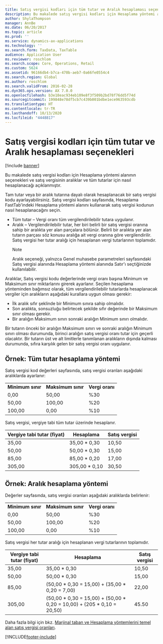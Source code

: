 ```yaml
---
title: Satış vergisi kodları için tüm tutar ve Aralık hesaplaması seçenekleri
description: Bu makalede satış vergisi kodları için Hesaplama yöntemi alanının seçenekleri ve satış vergisinin aralıklar ve tüm tutarlar için nasıl hesaplanacağı açıklanmıştır.
author: ShylaThompson
manager: AnnBe
ms.date: 06/20/2017
ms.topic: article
ms.prod: ''
ms.service: dynamics-ax-applications
ms.technology: ''
ms.search.form: TaxData, TaxTable
audience: Application User
ms.reviewer: roschlom
ms.search.scope: Core, Operations, Retail
ms.custom: 5624
ms.assetid: 96166db4-b7ca-470b-aeb7-0a66fe0554c4
ms.search.region: Global
ms.author: roschlom
ms.search.validFrom: 2016-02-28
ms.dyn365.ops.version: AX 7.0.0
ms.openlocfilehash: b3e18eac934eb109e8f3f509b2bd78f76dd5f74d
ms.sourcegitcommit: 199848e78df5cb7c439b001bdbe1ece963593cdb
ms.translationtype: HT
ms.contentlocale: tr-TR
ms.lasthandoff: 10/13/2020
ms.locfileid: "4448817"
---
```

# <a name="whole-amount-and-interval-calculation-options-for-sales-tax-codes"></a>Satış vergisi kodları için tüm tutar ve Aralık hesaplaması seçenekleri

[!include [banner](../includes/banner.md)]

Bu makalede satış vergisi kodları için Hesaplama yöntemi alanının seçenekleri ve satış vergisinin aralıklar ve tüm tutarlar için nasıl hesaplanacağı açıklanmıştır.

Tam tutar veya bir aralık tutarına dayalı olarak hesaplanacak bir satış vergisi kodu ayarlayabilirsiniz. Satış vergisi kodları sayfasında, Hesaplama FastTab'indeki Hesaplama yöntemi alanını kullanarak satış vergisi kodunun nasıl hesaplanacağını seçin.
- Tüm tutar – Vergi oranı tüm vergilendirilebilir tutara uygulanır.
- Aralık – Vergilendirilebilir tutar, her biri belirli bir satış vergisi oranına sahip bir aralıkta yer alan parçalara bölünür. Belirli bir aralıkta yer alan tutarın parçası söz konusu aralığa ait vergi oranına göre vergilendirilir. Satış vergisi her tutar aralığı için hesaplanan vergi tutarlarının toplamıdır.
  > [!NOTE]                                                                                                                              
  > Aralık seçeneği, yalnızca Genel muhasebe parametreleri sayfasındaki Satış vergisi alanında Hesaplama yöntemi alanında Satır'ı seçtiğinizde kullanılabilir. 

Aralıklar, Satış vergisi kodu değerlerinde vergi oranı başına Minimum ve Maksimum sınır miktarlarını girerek ayarlanır. Seçilen hesaplama yönteminden bağımsız olarak, tüm vergilendirilebilir tutarlarda hesaplanacak vergiler için aralıkların aşağıdaki kurallara uygun olması gerekir:
-   İlk aralık sıfır şeklinde bir Minimum sınıra sahip olmalıdır.
-   Son aralıkta, sonsuzluğu belirtecek şekilde sıfır değerinde bir Maksimum sınır olması gerekir.
-   Bir aralığın Maksimum sınırı sonraki aralığın Minimum sınırı olmalıdır.

Bir tutarın önceki bir aralığın Maksimum sınırı ve sonraki aralığın Minimum sınırı olması durumunda, birinci aralığın satış vergisi oranı tutar için geçerli olacaktır. Bir tutarın üst ve alt limitlerle tanımlanan aralıkların dışında kalması durumunda, sıfıra karşılık gelen bir satış vergisi oranı uygulanır.

## <a name="example-whole-amount-method-of-calculation"></a>Örnek: Tüm tutar hesaplama yöntemi
Satış vergisi kod değerleri sayfasında, satış vergisi oranları aşağıdaki aralıklarda ayarlanır:

|                   |                   |              |
|-------------------|-------------------|--------------|
| **Minimum sınır** | **Maksimum sınır** | **Vergi oranı** |
| 0,00              | 50,00             | %30          |
| 50,00             | 100,00            | %20          |
| 100,00            | 0,00              | %10          |

Satış vergisi, vergiye tabi tüm tutar üzerinde hesaplanır.

| Vergiye tabi tutar (fiyat) | Hesaplama    | Satış vergisi |
|------------------------|----------------|-----------|
| 35,00                  | 35,00 \* 0,30  | 10,50     |
| 50,00                  | 50,00 \* 0,30  | 15,00     |
| 85,00                  | 85,00 \* 0,20  | 17,00     |
| 305,00                 | 305,00 \* 0,10 | 30,50     |

## <a name="example-interval-method-of-calculation"></a> Örnek: Aralık hesaplama yöntemi
Değerler sayfasında, satış vergisi oranları aşağıdaki aralıklarda belirlenir:

|                   |                   |              |
|-------------------|-------------------|--------------|
| **Minimum sınır** | **Maksimum sınır** | **Vergi oranı** |
| 0,00              | 50,00             | %30          |
| 50,00             | 100,00            | %20          |
| 100,00            | 0,00              | %10          |

Satış vergisi her tutar aralığı için hesaplanan vergi tutarlarının toplamıdır.

| Vergiye tabi tutar (fiyat) | Hesaplama                                                               | Satış vergisi |
|------------------------|---------------------------------------------------------------------------|-----------|
| 35,00                  | 35,00 \* 0,30                                                             | 10,50     |
| 50,00                  | 50,00 \* 0,30                                                             | 15,00     |
| 85,00                  | (50,00 \* 0,30 = 15,00) + (35,00 \* 0,20 = 7,00)                          | 22,00     |
| 305,00                 | (50,00 \* 0,30 = 15,00) + (50,00 \* 0,20 = 10,00) + (205 \* 0,10 = 20,50) | 45.50     |



Daha fazla bilgi için bkz. [Marjinal taban ve Hesaplama yöntemlerini temel alan satış vergisi oranları](marginal-base-field.md).







[!INCLUDE[footer-include](../../includes/footer-banner.md)]
